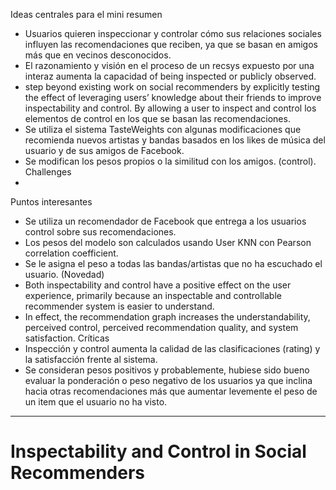 Ideas centrales para el mini resumen
- Usuarios quieren inspeccionar y controlar cómo sus relaciones sociales influyen las recomendaciones que reciben, ya que se basan en amigos más que en vecinos desconocidos.
- El razonamiento y visión en el proceso de un recsys expuesto por una interaz aumenta la capacidad of being inspected or publicly observed.
- step beyond existing work on social recommenders by explicitly testing the effect of leveraging users’ knowledge about their friends to improve inspectability and control. By allowing a user to inspect and control los elementos de control en los que se basan las recomendaciones.
- Se utiliza el sistema TasteWeights con algunas modificaciones que recomienda nuevos artistas y bandas basados en los likes de música del usuario y de sus amigos de Facebook.
- Se modifican los pesos propios o la similitud con los amigos. (control).
Challenges
- 
Puntos interesantes
- Se utiliza un recomendador de Facebook que entrega a los usuarios control sobre sus recomendaciones.
- Los pesos del modelo son calculados usando User KNN con Pearson correlation coefficient.
- Se le asigna el peso a todas las bandas/artistas que no ha escuchado el usuario. (Novedad)
- Both inspectability and control have a positive effect on the user experience, primarily because an inspectable and controllable recommender system is easier to understand. 
- In effect, the recommendation graph increases the understandability, perceived control, perceived recommendation quality, and system satisfaction.
Críticas
- Inspección y control aumenta la calidad de las clasificaciones (rating) y la satisfacción frente al sistema.
- Se consideran pesos positivos y probablemente, hubiese sido bueno evaluar la ponderación o peso negativo de los usuarios ya que inclina hacia otras recomendaciones más que aumentar levemente el peso de un item que el usuario no ha visto.

---

# Inspectability and Control in Social Recommenders


